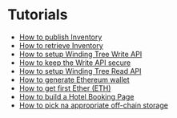 # Tutorials

* [How to publish Inventory](tutorials/how-to-publish-inventory.md)
* [How to retrieve Inventory](tutorials/how-to-retrieve-inventory.md)
* [How to setup Winding Tree Write API](tutorials/how-to-setup-write-api.md)
* [How to keep the Write API secure](tutorials/how-to-secure-write-api.md)
* [How to setup Winding Tree Read API](tutorials/how-to-setup-read-api.md)
* [How to generate Ethereum wallet](tutorials/how-to-generate-ethereum-wallet.md) 
* [How to get first Ether (ETH)](tutorials/how-to-get-first-ether.md)
* [How to build a Hotel Booking Page](tutorials/how-to-build-a-booking-page.md)
* [How to pick na appropriate off-chain storage](tutorials/how-to-pick-off-chain-storage.md)


<!--
- Which Winding Tree ecosystem environments are available? - environments
- How to integrate property management software to publish inventory + Publishing inventory and availability offering for an entire hotel
- How to search for inventory - Search API

- How to implement client
    - mock and greenkeeper on
- How to propose a change to the API Specification
- How to implement server endpoint based on the API Specification
- How much gas do I need?
- Write API
  discover - environments
  make discoverable
- Read API
  discover - environments
  make discoverable
- Booking API
  setup/implement
  discover - environments
  make discoverable
-->
